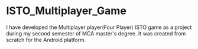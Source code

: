 # ISTO_Multiplayer_Game
I have developed the Multiplayer player(Four Player) ISTO game as a project during my second semester of MCA master's degree. It was created from scratch for the Android platform.
